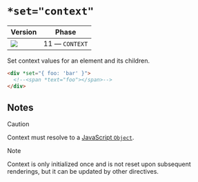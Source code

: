 # `*set="context"`

| Version                              | Phase          |
| ------------------------------------ | -------------- |
| ![](https://jsr.io/badges/@mizu/set) | 11 — `CONTEXT` |

Set context values for an element and its children.

```html
<div *set="{ foo: 'bar' }">
  <!--<span *text="foo"></span>-->
</div>
```

## Notes

> [!CAUTION]
> Context must resolve to a [JavaScript `Object`](https://developer.mozilla.org/docs/Web/JavaScript/Reference/Global_Objects/Object).

> [!NOTE]
> Context is only initialized once and is not reset upon subsequent renderings, but it can be updated by other directives.
